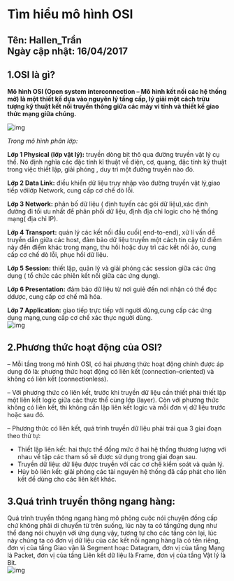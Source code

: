 # Tìm hiểu mô hình OSI  
Tên: Hallen_Trần  
Ngày cập nhật: 16/04/2017 
---  
## 1.OSI là gì?  

**Mô hình OSI (Open system interconnection – Mô hình kết nối các hệ thống mở) là một thiết kế dựa vào nguyên lý tầng cấp, lý giải một cách trừu tượng kỹ thuật kết nối truyền thông giữa các máy vi tính và thiết kế giao thức mạng giữa chúng.**   

![img](http://www.vnpro.vn/wp-content/uploads/2015/11/Osi-model-jb-600x639.png)

*Trong mô hình phân lớp:*

**Lớp 1 Physical (lớp vật lý):** truyền dòng bit thô qua đường truyền vật lý cụ thể. Nó định nghĩa các đặc tính kĩ thuật về điện, cơ, quang, đặc tính kỹ thuật trong việc thiết lập, giải phóng , duy trì một đường truyền nào đó.  

**Lớp 2 Data Link:** điều khiển dữ liệu truy nhập vào đường truyền vật lý,giao tiếp vớilớp Network, cung cấp cơ chế dò lỗi.  

**Lớp 3 Network:** phân bố dữ liệu ( định tuyến các gói dữ liệu),xác định đường đi tối ưu nhất để phân phối dữ liệu, định địa chỉ logic cho hệ thống mạng( địa chỉ IP).  

**Lớp 4 Transport:** quản lý các kết nối đầu cuối( end-to-end), xử lí vấn dề truyền dẫn giữa các host, đảm bảo dữ liệu truyền một cách tin cậy từ điểm này đến điểm khác trong mạng, thu hồi hoặc duy trì các kết nối ảo, cung cấp cơ chế dò lỗi, phục hồi dữ liệu.  

**Lớp 5 Session:** thiết lập, quản lý và giải phóng các session giữa các ứng dụng ( tổ chức các phiên kết nối giữa các ứng dụng).  

**Lớp 6 Presentation:** đảm bảo dữ liệu từ nơi guiẻ đến nơi nhận có thể đọc ddược, cung cấp cơ chế mã hóa.  

**Lớp 7 Application:** giao tiếp trực tiếp với người dùng,cung cấp các ứng dụng mạng,cung cấp cơ chế xác thực người dùng.  
![img](http://2.bp.blogspot.com/-PEx2b0DNHY4/U4_p1YtCTZI/AAAAAAAAAB4/EzujsHncwKA/s1600/1.PNG)  


## 2.Phương thức hoạt động của OSI?  
–  Mỗi tầng trong mô hình OSI, có hai phương thức hoạt động chính được áp dụng đó là: phương thức hoạt động có liên kết (connection–oriented) và không có liên kết (connectionless).  

–  Với phương thức có liên kết, trước khi truyền dữ liệu cần thiết phải thiết lập một liên kết logic giữa các thực thể cùng lớp (layer). Còn với phương thức không có liên kết, thì không cần lập liên kết logic và mỗi đơn vị dữ liệu trước hoặc sau đó.  

–  Phương thức có liên kết, quá trình truyền dữ liệu phải trải qua 3 giai đoạn theo thứ tự:  
  - Thiết lập liên kết: hai thực thể đồng mức ở hai hệ thống thương lượng với nhau về tập các tham số sẽ được sử dụng trong giai đoạn sau.  
  - Truyền dữ liệu: dữ liệu được truyền với các cơ chế kiểm soát và quản lý.  
  - Hủy bỏ liên kết: giải phóng các tài nguyên hệ thống đã cấp phát cho liên kết để dùng cho các liên kết khác.  
## 3.Quá trình truyền thông ngang hàng: 
  Quá trình truyền thông ngang hàng mô phỏng cuộc nói chuyện đồng cấp chứ không phải di chuyển từ trên suống, lúc này ta có tầngứng dụng như thể đang nói chuyện với ứng dụng vậy, tương tự cho các tầng còn lại, lúc này chúng ta có đơn vị dữ liệu của các kết nối ngang hàng là có tên riêng, đơn vị của tầng Giao vận là Segment hoạc Datagram, đơn vị của tầng Mạng là Packet, đơn vị của tầng Liên kết dữ liệu là Frame, đơn vị của tầng Vật lý là Bit.    
  ![img](http://3.bp.blogspot.com/-eF3I6Z5k2hc/U4_p2OCuPGI/AAAAAAAAABg/6FeNp9qDyeM/s1600/4.PNG)
  
  



